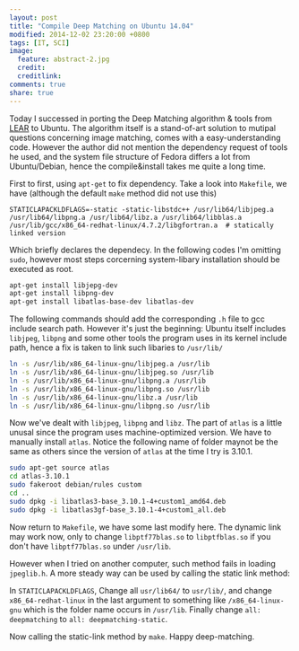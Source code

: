 ```yaml
---
layout: post
title: "Compile Deep Matching on Ubuntu 14.04"
modified: 2014-12-02 23:20:00 +0800
tags: [IT, SCI]
image:
  feature: abstract-2.jpg
  credit: 
  creditlink: 
comments: true 
share: true
---
```

Today I successed in porting the Deep Matching algorithm & tools from [LEAR](http://lear.inrialpes.fr/people/revaud/) to Ubuntu.
The algorithm itself is a stand-of-art solution to mutipal questions concerning image matching,
comes with a easy-understanding code.
However the author did not mention the dependency request of tools he used,
and the system file structure of Fedora differs a lot from Ubuntu/Debian,
hence the compile&install takes me quite a long time.

First to first,
using `apt-get` to fix dependency.
Take a look into `Makefile`,
we have (although the default `make` method did not use this)

~~~
STATICLAPACKLDFLAGS=-static -static-libstdc++ /usr/lib64/libjpeg.a /usr/lib64/libpng.a /usr/lib64/libz.a /usr/lib64/libblas.a /usr/lib/gcc/x86_64-redhat-linux/4.7.2/libgfortran.a  # statically linked version
~~~

Which briefly declares the dependecy.
In the following codes I'm omitting `sudo`,
however most steps corcerning system-libary installation should be executed as root.

~~~ bash
apt-get install libjepg-dev
apt-get install libpng-dev
apt-get install libatlas-base-dev libatlas-dev
~~~

The following commands should add the corresponding `.h` file to gcc include search path.
However it's just the beginning:
Ubuntu itself includes `libjpeg`, `libpng` and some other tools the program uses in its kernel include path,
hence a fix is taken to link such libaries to `/usr/lib/`

~~~ bash
ln -s /usr/lib/x86_64-linux-gnu/libjpeg.a /usr/lib
ln -s /usr/lib/x86_64-linux-gnu/libjpeg.so /usr/lib
ln -s /usr/lib/x86_64-linux-gnu/libpng.a /usr/lib
ln -s /usr/lib/x86_64-linux-gnu/libpng.so /usr/lib
ln -s /usr/lib/x86_64-linux-gnu/libz.a /usr/lib
ln -s /usr/lib/x86_64-linux-gnu/libpng.so /usr/lib
~~~

Now we've dealt with `libjpeg`, `libpng` and `libz`.
The part of `atlas` is a little unusal since the program uses machine-optimized version.
We have to manually install `atlas`.
Notice the following name of folder maynot be the same as others since the version of `atlas` at the time I try is 3.10.1.

~~~ bash
sudo apt-get source atlas
cd atlas-3.10.1
sudo fakeroot debian/rules custom
cd ..
sudo dpkg -i libatlas3-base_3.10.1-4+custom1_amd64.deb
sudo dpkg -i libatlas3gf-base_3.10.1-4+custom1_all.deb
~~~

Now return to `Makefile`,
we have some last modify here.
The dynamic link may work now,
only to change `libptf77blas.so` to `libptfblas.so` if you don't have `libptf77blas.so` under `/usr/lib`.

However when I tried on another computer,
such method fails in loading `jpeglib.h`.
A more steady way can be used by calling the static link method:

In `STATICLAPACKLDFLAGS`, Change all `usr/lib64/` to `usr/lib/`,
and change `x86_64-redhat-linux` in the last argument to something like `/x86_64-linux-gnu` which is the folder name occurs in `/usr/lib`.
Finally change `all: deepmatching` to `all: deepmatching-static`.

Now calling the static-link method by `make`.
Happy deep-matching.
